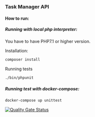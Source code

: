 ### Task Manager API
#### How to run:
##### Running with local php interpreter:
You have to have PHP7.1 or higher version.

Installation:
```bash
composer install
```
Running tests
```bash
./bin/phpunit
```

##### Running test with docker-compose:
```bash
docker-compose up unittest
```

[![Quality Gate Status](https://sonarcloud.io/api/project_badges/measure?project=volkan_task-manager&metric=alert_status)](https://sonarcloud.io/dashboard?id=volkan_task-manager)